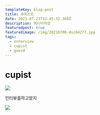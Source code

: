 ```yaml
---
templateKey: blog-post
title: 큐피스트
date: 2021-07-21T12:45:32.360Z
description: 에디터작성
featuredpost: true
featuredimage: /img/20210708-dsc04277.jpg
tags:
  - interview
  - cupist
  - gowid
---
```

# cupist



![](/img/20210706-dsc04271.jpg)

인터뷰를하고왔지



![](/img/20210706-dsc04252.jpg)